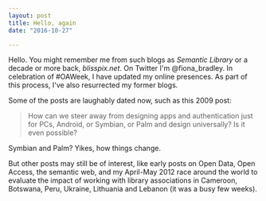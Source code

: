 ```yaml
---
layout: post
title: Hello, again
date: "2016-10-27"

---
```

Hello. You might remember me from such blogs as *Semantic Library* or a decade or more back, *blisspix.net*. On Twitter I'm @fiona_bradley. In celebration of #OAWeek, I have updated my online presences. As part of this process, I've also resurrected my former blogs.

Some of the posts are laughably dated now, such as this 2009 post:
> How can we steer away from designing apps and authentication just for PCs, Android, or Symbian, or Palm and design universally? Is it even possible?

Symbian and Palm? Yikes, how things change.

But other posts may still be of interest, like early posts on Open Data, Open Access, the semantic web, and my April-May 2012 race around the world to evaluate the impact of working with library associations in Cameroon, Botswana, Peru, Ukraine, Lithuania and Lebanon (it was a busy few weeks).
